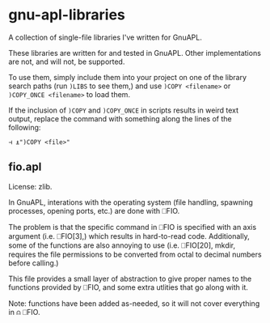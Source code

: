 # gnu-apl-libraries

A collection of single-file libraries I've written for GnuAPL.

These libraries are written for and tested in GnuAPL. Other implementations are
not, and will not, be supported.

To use them, simply include them into your project on one of the library search
paths (run `)LIBS` to see them,) and use `)COPY <filename>` or
`)COPY_ONCE <filename>` to load them.

If the inclusion of `)COPY` and `)COPY_ONCE` in scripts results in weird text
output, replace the command with something along the lines of the following:

```apl
⊣ ⍎")COPY <file>"
```

## fio.apl

License: zlib.

In GnuAPL, interations with the operating system (file handling, spawning
processes, opening ports, etc.) are done with ⎕FIO.

The problem is that the specific command in ⎕FIO is specified with an axis
argument (i.e. ⎕FIO[3],) which results in hard-to-read code. Additionally,
some of the functions are also annoying to use (i.e. ⎕FIO[20], mkdir, requires
the file permissions to be converted from octal to decimal numbers before
calling.)

This file provides a small layer of abstraction to give proper names to the
functions provided by ⎕FIO, and some extra utlities that go along with it.

Note: functions have been added as-needed, so it will not cover everything in
⍝ ⎕FIO.
